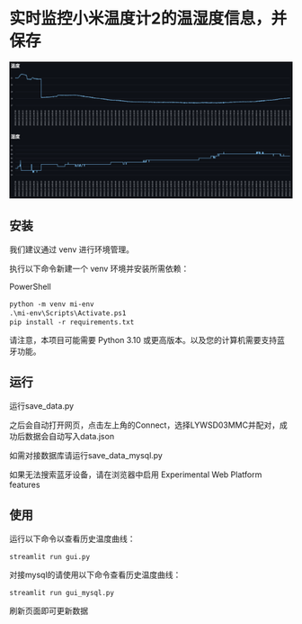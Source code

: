# 实时监控小米温度计2的温湿度信息，并保存

![Demo webpage](screenshots/graph.png)

## 安装

我们建议通过 venv 进行环境管理。

执行以下命令新建一个 venv 环境并安装所需依赖：

PowerShell
```
python -m venv mi-env
.\mi-env\Scripts\Activate.ps1
pip install -r requirements.txt
```

请注意，本项目可能需要 Python 3.10 或更高版本。以及您的计算机需要支持蓝牙功能。

## 运行

运行save_data.py

之后会自动打开网页，点击左上角的Connect，选择LYWSD03MMC并配对，成功后数据会自动写入data.json

如需对接数据库请运行save_data_mysql.py

如果无法搜索蓝牙设备，请在浏览器中启用 Experimental Web Platform features

## 使用

运行以下命令以查看历史温度曲线：

```
streamlit run gui.py
```

对接mysql的请使用以下命令查看历史温度曲线：

```
streamlit run gui_mysql.py
```

刷新页面即可更新数据
